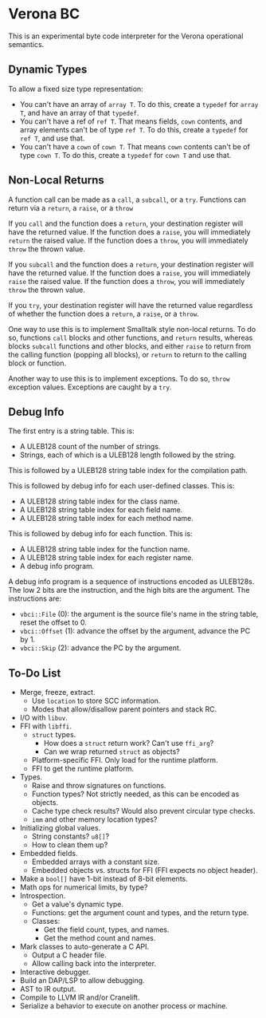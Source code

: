 # Verona BC

This is an experimental byte code interpreter for the Verona operational semantics.

## Dynamic Types

To allow a fixed size type representation:
* You can't have an array of `array T`. To do this, create a `typedef` for `array T`, and have an array of that `typedef`.
* You can't have a ref of `ref T`. That means fields, `cown` contents, and array elements can't be of type `ref T`. To do this, create a `typedef` for `ref T`, and use that.
* You can't have a `cown` of `cown T`. That means `cown` contents can't be of type `cown T`. To do this, create a `typedef` for `cown T` and use that.

## Non-Local Returns

A function call can be made as a `call`, a `subcall`, or a `try`. Functions can return via a `return`, a `raise`, or a `throw`

If you `call` and the function does a `return`, your destination register will have the returned value. If the function does a `raise`, you will immediately `return` the raised value. If the function does a `throw`, you will immediately `throw` the thrown value.

If you `subcall` and the function does a `return`, your destination register will have the returned value. If the function does a `raise`, you will immediately `raise` the raised value. If the function does a `throw`, you will immediately `throw` the thrown value.

If you `try`, your destination register will have the returned value regardless of whether the function does a `return`, a `raise`, or a `throw`.

One way to use this is to implement Smalltalk style non-local returns. To do so, functions `call` blocks and other functions, and `return` results, whereas blocks `subcall` functions and other blocks, and either `raise` to return from the calling function (popping all blocks), or `return` to return to the calling block or function.

Another way to use this is to implement exceptions. To do so, `throw` exception values. Exceptions are caught by a `try`.

## Debug Info

The first entry is a string table. This is:
* A ULEB128 count of the number of strings.
* Strings, each of which is a ULEB128 length followed by the string.

This is followed by a ULEB128 string table index for the compilation path.

This is followed by debug info for each user-defined classes. This is:
* A ULEB128 string table index for the class name.
* A ULEB128 string table index for each field name.
* A ULEB128 string table index for each method name.

This is followed by debug info for each function. This is:
* A ULEB128 string table index for the function name.
* A ULEB128 string table index for each register name.
* A debug info program.

A debug info program is a sequence of instructions encoded as ULEB128s. The low 2 bits are the instruction, and the high bits are the argument. The instructions are:
* `vbci::File` (0): the argument is the source file's name in the string table, reset the offset to 0.
* `vbci::Offset` (1): advance the offset by the argument, advance the PC by 1.
* `vbci::Skip` (2): advance the PC by the argument.

## To-Do List

* Merge, freeze, extract.
  * Use `location` to store SCC information.
  * Modes that allow/disallow parent pointers and stack RC.
* I/O with `libuv`.
* FFI with `libffi`.
  * `struct` types.
    * How does a `struct` return work? Can't use `ffi_arg`?
    * Can we wrap returned `struct` as objects?
  * Platform-specific FFI. Only load for the runtime platform.
  * FFI to get the runtime platform.
* Types.
  * Raise and throw signatures on functions.
  * Function types? Not strictly needed, as this can be encoded as objects.
  * Cache type check results? Would also prevent circular type checks.
  * `imm` and other memory location types?
* Initializing global values.
  * String constants? `u8[]`?
  * How to clean them up?
* Embedded fields.
  * Embedded arrays with a constant size.
  * Embedded objects vs. structs for FFI (FFI expects no object header).
* Make a `bool[]` have 1-bit instead of 8-bit elements.
* Math ops for numerical limits, by type?
* Introspection.
  * Get a value's dynamic type.
  * Functions: get the argument count and types, and the return type.
  * Classes:
    * Get the field count, types, and names.
    * Get the method count and names.
* Mark classes to auto-generate a C API.
  * Output a C header file.
  * Allow calling back into the interpreter.
* Interactive debugger.
* Build an DAP/LSP to allow debugging.
* AST to IR output.
* Compile to LLVM IR and/or Cranelift.
* Serialize a behavior to execute on another process or machine.
